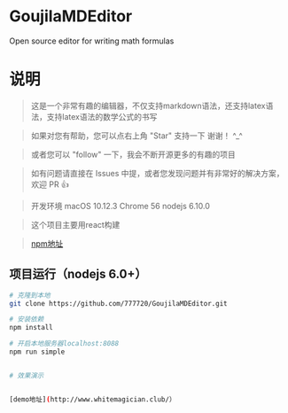 # GoujilaMDEditor
Open source editor for writing math formulas
# 说明

>  这是一个非常有趣的编辑器，不仅支持markdown语法，还支持latex语法，支持latex语法的数学公式的书写

>  如果对您有帮助，您可以点右上角 "Star" 支持一下 谢谢！ ^_^

>  或者您可以 "follow" 一下，我会不断开源更多的有趣的项目

>  如有问题请直接在 Issues 中提，或者您发现问题并有非常好的解决方案，欢迎 PR 👍

>  开发环境 macOS 10.12.3  Chrome 56 nodejs 6.10.0

>  这个项目主要用react构建

> [npm地址](https://www.npmjs.com/package/goujila-md-editor)

## 项目运行（nodejs 6.0+）
``` bash
# 克隆到本地
git clone https://github.com/777720/GoujilaMDEditor.git

# 安装依赖
npm install

# 开启本地服务器localhost:8088
npm run simple


# 效果演示


[demo地址](http://www.whitemagician.club/）
   
```

